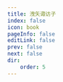 ```yaml
---
title: 洩矢诹访子
index: false
icon: book
pageInfo: false
editLink: false
prev: false
next: false
dir:
    order: 5
---
```

